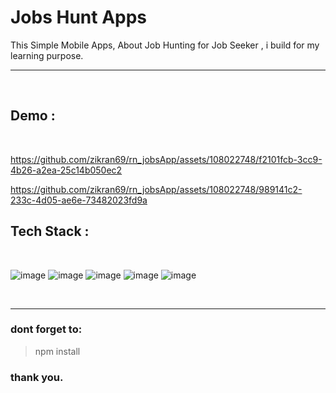 # Jobs Hunt Apps

This Simple Mobile Apps, About Job Hunting for Job Seeker , i build for my learning purpose.

---

<br>

## Demo :

<br>

https://github.com/zikran69/rn_jobsApp/assets/108022748/f2101fcb-3cc9-4b26-a2ea-25c14b050ec2


https://github.com/zikran69/rn_jobsApp/assets/108022748/989141c2-233c-4d05-ae6e-73482023fd9a




## Tech Stack :

<br>

![image](https://img.shields.io/badge/JavaScript-323330?style=for-the-badge&logo=javascript&logoColor=F7DF1E)
![image](https://img.shields.io/badge/React_Native-20232A?style=for-the-badge&logo=react&logoColor=61DAFB)
![image](https://img.shields.io/badge/Expo-1B1F23?style=for-the-badge&logo=expo&logoColor=white)
![image](https://img.shields.io/badge/React-20232A?style=for-the-badge&logo=react&logoColor=61DAFB)
![image](https://img.shields.io/badge/axios-671ddf?&style=for-the-badge&logo=axios&logoColor=white)

<br>

---

### dont forget to:

> npm install

### thank you.
